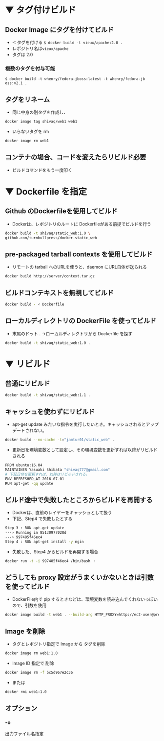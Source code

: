 # ▼ タグ付けビルド

## Docker Image にタグを付けてビルド
* -t タグを付ける
`$ docker build -t vieux/apache:2.0 .`
* レポジトリ名は`vieux/apache`
* タグは 2.0


### 複数のタグを付与可能
`$ docker build -t whenry/fedora-jboss:latest -t whenry/fedora-jb oss:v2.1 .`



## タグをリネーム
* 同じ中身の別タグを作成し、
```sh
docker image tag shivaq/web1 web1
```
* いらないタグを rm
```sh
docker image rm web1
```






## コンテナの場合、コードを変えたらリビルド必要
* ビルドコマンドをもう一度叩く







# ▼ Dockerfile を指定

## Github のDockerfileを使用してビルド
* Dockerは、レポジトリのルートに Dockerfileがある前提でビルドを行う
```sh
docker build -t shivaq/static_web:1.0 \
github.com/turnbullpress/docker-static_web
```


## pre-packaged tarball contexts を使用してビルド
* リモートの tarball へのURLを使うと、daemon にURL自体が送られる
```sh
docker build http://server/context.tar.gz
```

## ビルドコンテキストを無視してビルド
```sh
docker build - < Dockerfile
```

## ローカルディレクトリの DockerFile を使ってビルド
* 末尾のドット . →ローカルディレクトリから Dockerfile を探す
```sh
docker build -t shivaq/static_web:1.0 .
```







# ▼ リビルド

## 普通にリビルド
```sh
docker build -t shivaq/static_web:1.1 .
```

## キャッシュを使わずにリビルド
* apt-get update みたいな指令を実行したいとき。キャッシュされるとアップデートされない。
```sh
docker build --no-cache -t="jamtur01/static_web" .
```

* 更新日を環境変数として設定し、その環境変数を更新すれば以降がリビルドされる
```sh
FROM ubuntu:16.04
MAINTAINER Yasuaki Shibata "shivaq777@gmail.com"
# 下記日付を更新すれば、以降はリビルドされる。
ENV REFRESHED_AT 2016-07-01
RUN apt-get -qq update
```



## ビルド途中で失敗したところからビルドを再開する
* Dockerは、直前のレイヤーをキャッシュとして扱う
* 下記、Step4 で失敗したとする

```sh
Step 3 : RUN apt-get update
---> Running in 85130977028d
---> 997485f46ec4
Step 4 : RUN apt-get install -y ngin
```
* 失敗した、Step4 からビルドを再開する場合
```sh
docker run -t -i 997485f46ec4 /bin/bash ・
```

## どうしても proxy 設定がうまくいかないときは引数を使ってビルド
* DockerFile内で pip するときなどは、環境変数を読み込んでくれないっぽいので、引数を使用
```sh
docker image build -t web1 . --build-arg HTTP_PROXY=http://ec2-user@proxy.my.local:8080 --build-arg HTTPS_PROXY=http://ec2-user@proxy.my.local:8080
```













## Image を削除
* タグとレポジトリ指定で Image から タグを削除
```sh
docker image rm web1:1.0
```
* Image ID 指定で 削除
```sh
docker image rm -f bc5d967e2c36
```
* または
```sh
docker rmi web1:1.0
```

## オプション
### -o
出力ファイル名指定
